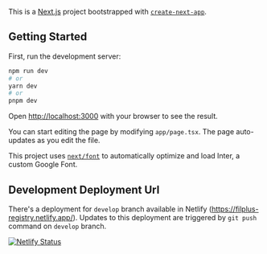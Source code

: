 This is a [Next.js](https://nextjs.org/) project bootstrapped with [`create-next-app`](https://github.com/vercel/next.js/tree/canary/packages/create-next-app).

## Getting Started

First, run the development server:

```bash
npm run dev
# or
yarn dev
# or
pnpm dev
```

Open [http://localhost:3000](http://localhost:3000) with your browser to see the result.

You can start editing the page by modifying `app/page.tsx`. The page auto-updates as you edit the file.

This project uses [`next/font`](https://nextjs.org/docs/basic-features/font-optimization) to automatically optimize and load Inter, a custom Google Font.

## Development Deployment Url

There's a deployment for `develop` branch available in Netlify (https://filplus-registry.netlify.app/). Updates to this deployment are triggered by `git push` command on `develop` branch.

[![Netlify Status](https://api.netlify.com/api/v1/badges/af2318b1-1bde-4385-b78e-d1d0a6bb0b82/deploy-status)](https://app.netlify.com/sites/filplus-registry/deploys)

